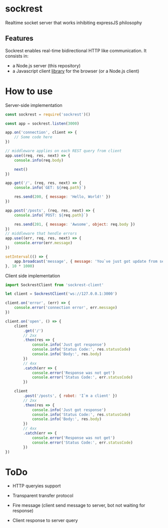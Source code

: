 # sockrest
Realtime socket server that works inhibiting expressJS philosophy

## Features

Sockrest enables real-time bidirectional HTTP like communication. It consists in:

* a Node.js server (this repository)
* a Javascript client [library](https://github.com/seitbekir/sockrest-client) for the browser (or a Node.js client)

# How to use

Server-side implementation

```js
const sockrest = require('sockrest')()

const app = sockrest.listen(3000)

app.on('connection', client => {
    // Some code here
})

// middleware applies on each REST query from client
app.use((req, res, next) => {
    console.info(req.body)

    next()
})

app.get('/', (req, res, next) => {
    console.info(`GET: ${req.path}`)

    res.send(200, { message: 'Hello, World!' })
})

app.post('/posts', (req, res, next) => {
    console.info(`POST: ${req.path}`)

    res.send(201, { message: 'Awsome', object: req.body })
})
// middleware that hendle errors
app.use((err, req, res, next) => {
    console.error(err.message)
})

setInterval(() => {
    app.broadcast('message', { message: 'You`ve just got update from server' })
}, 10 * 1000)
```

Client side implementation

```js
import SockrestClient from 'sockrest-client'

let client = SockrestClient('ws://127.0.0.1:3000')

client.on('error', (err) => {
    console.error('connection error', err.message)
})

client.on('open', () => {
    client
        .get('/')
        // 2xx
        .then(res => {
            console.info('Just got response')
            console.info('Status Code:', res.statusCode)
            console.info('Body:', res.body)
        })
        // 4xx
        .catch(err => {
            console.error('Response was not get')
            console.error('Status Code:', err.statusCode)
        })

    client
        .post('/posts', { robot: 'I`m a client' })
        // 2xx
        .then(res => {
            console.info('Just got response')
            console.info('Status Code:', res.statusCode)
            console.info('Body:', res.body)
        })
        // 4xx
        .catch(err => {
            console.error('Response was not get')
            console.error('Status Code:', err.statusCode)
        })
})
```

# ToDo

* HTTP queryies support

* Transparent transfer protocol

* Fire message (client send message to server, bot not waiting for response)

* Client response to server query
